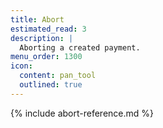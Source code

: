 ```yaml
---
title: Abort
estimated_read: 3
description: |
  Aborting a created payment.
menu_order: 1300
icon:
  content: pan_tool
  outlined: true
---
```


{% include abort-reference.md %}

